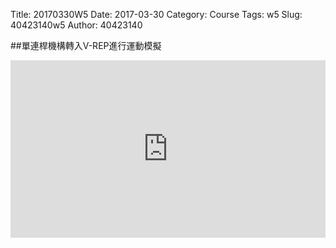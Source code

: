 Title: 20170330W5
Date: 2017-03-30
Category: Course
Tags: w5
Slug: 40423140w5
Author: 40423140

##單連桿機構轉入V-REP進行運動模擬

<!-- PELICAN_END_SUMMARY -->

<div style="position:relative;height:0;padding-bottom:56.25%"><iframe src="https://www.youtube.com/embed/TvU7TR7WrKI?ecver=2" width="640" height="360" frameborder="0" style="position:absolute;width:100%;height:100%;left:0" allowfullscreen></iframe></div>





